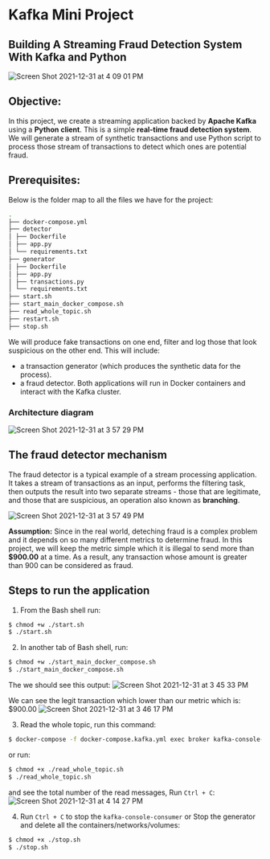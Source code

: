 # Kafka Mini Project

## Building A Streaming Fraud Detection System With Kafka and Python
![Screen Shot 2021-12-31 at 4 09 01 PM](https://user-images.githubusercontent.com/70767722/147839040-e395bdd8-1320-4948-ae11-38264656c86f.png)

## Objective:

In this project, we create a streaming application backed by **Apache Kafka** using a **Python client**. This is a simple **real-time fraud detection system**. We will generate a stream of synthetic transactions and use Python script to process those stream of transactions to detect which ones are potential fraud.

## Prerequisites:

Below is the folder map to all the files we have for the project:

```bash
.
├── docker-compose.yml 
├── detector
│ ├── Dockerfile
│ ├── app.py
│ └── requirements.txt
├── generator
│ ├── Dockerfile
│ ├── app.py
│ ├── transactions.py
│ └── requirements.txt
├── start.sh
├── start_main_docker_compose.sh
├── read_whole_topic.sh
├── restart.sh
├── stop.sh
```

We will produce fake transactions on one end, filter and log those that look suspicious on the other end. This will include:
* a transaction generator (which produces the synthetic data for the process).
* a fraud detector.
Both applications will run in Docker containers and interact with the Kafka cluster.

### Architecture diagram

![Screen Shot 2021-12-31 at 3 57 29 PM](https://user-images.githubusercontent.com/70767722/147838824-3a6cfb90-d06d-4b1a-9daf-10490fa923a4.png)


## The fraud detector mechanism

The fraud detector is a typical example of a stream processing application.
It takes a stream of transactions as an input, performs the filtering task, then outputs the result into two separate streams - those that are legitimate, and those that are suspicious, an operation also known as **branching**.

![Screen Shot 2021-12-31 at 3 57 49 PM](https://user-images.githubusercontent.com/70767722/147838831-f440402a-cabb-4da6-af4b-e5c9e68f9375.png)

**Assumption:**
Since in the real world, deteching fraud is a complex problem and it depends on so many different metrics to determine fraud. In this project, we will keep the metric simple which it is illegal to send more than **$900.00** at a time. As a result, any transaction whose amount is greater than 900 can be considered as fraud.

## Steps to run the application

1. From the Bash shell run:
```bash
$ chmod +w ./start.sh
$ ./start.sh
```

2. In another tab of Bash shell, run:
```bash
$ chmod +w ./start_main_docker_compose.sh
$ ./start_main_docker_compose.sh
```
The we should see this output:
![Screen Shot 2021-12-31 at 3 45 33 PM](https://user-images.githubusercontent.com/70767722/147838855-f39b568f-52c5-4ea8-ae4d-e4383ba7d75f.png)

We can see the legit transaction which lower than our metric which is: $900.00
![Screen Shot 2021-12-31 at 3 46 17 PM](https://user-images.githubusercontent.com/70767722/147838880-a2ad89d3-3240-4b0c-bb8a-989a7ee1e71e.png)

3. Read the whole topic, run this command:
```bash
$ docker-compose -f docker-compose.kafka.yml exec broker kafka-console-consumer --bootstrap-server localhost:9092 --topic queueing.transactions --from-beginning
```

or run:

```bash
$ chmod +x ./read_whole_topic.sh
$ ./read_whole_topic.sh
```
and see the total number of the read messages, Run `Ctrl + C`:
![Screen Shot 2021-12-31 at 4 14 27 PM](https://user-images.githubusercontent.com/70767722/147839182-0e98eede-ec68-4c4b-b980-515ab0c4f406.png)

4. Run `Ctrl + C` to stop the `kafka-console-consumer` 
or
Stop the generator and delete all the containers/networks/volumes:
```bash
$ chmod +x ./stop.sh
$ ./stop.sh
```
